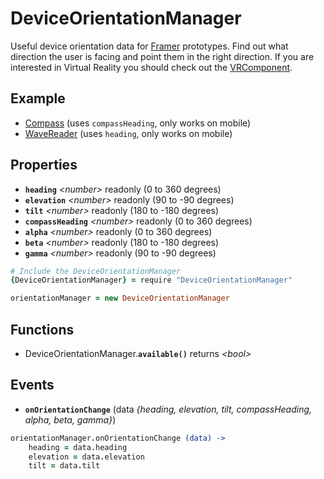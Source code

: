 # DeviceOrientationManager

Useful device orientation data for [Framer](http://framerjs.com) prototypes. Find out what direction the user is facing and point them in the right direction. If you are interested in Virtual Reality you should check out the [VRComponent](https://github.com/jonastreub/VRComponent).

## Example

- [Compass](http://share.framerjs.com/h5r07gzwatsj/) (uses `compassHeading`, only works on mobile)
- [WaveReader](http://share.framerjs.com/dfqoti70fulk/) (uses `heading`, only works on mobile)

## Properties

- **`heading`** *\<number>* readonly (0 to 360 degrees)
- **`elevation`** *\<number>* readonly (90 to -90 degrees)
- **`tilt`** *\<number>* readonly (180 to -180 degrees)
- **`compassHeading`** *\<number>* readonly (0 to 360 degrees)
- **`alpha`** *\<number>* readonly (0 to 360 degrees)
- **`beta`** *\<number>* readonly (180 to -180 degrees)
- **`gamma`** *\<number>* readonly (90 to -90 degrees)

```coffee
# Include the DeviceOrientationManager
{DeviceOrientationManager} = require "DeviceOrientationManager"

orientationManager = new DeviceOrientationManager
```

## Functions

- DeviceOrientationManager.**`available()`** returns *\<bool>*

## Events

- **`onOrientationChange`** (data *\{heading, elevation, tilt, compassHeading, alpha, beta, gamma}*)

```coffee
orientationManager.onOrientationChange (data) ->
	heading = data.heading
	elevation = data.elevation
	tilt = data.tilt
```
